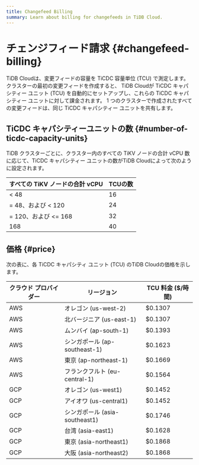 ```yaml
---
title: Changefeed Billing
summary: Learn about billing for changefeeds in TiDB Cloud.
---
```


# チェンジフィード請求 {#changefeed-billing}

TiDB Cloudは、変更フィードの容量を TiCDC 容量単位 (TCU) で測定します。クラスターの最初の変更フィードを作成すると、 TiDB Cloudが TiCDC キャパシティー ユニット (TCU) を自動的にセットアップし、これらの TiCDC キャパシティー ユニットに対して課金されます。 1 つのクラスターで作成されたすべての変更フィードは、同じ TiCDC キャパシティー ユニットを共有します。

## TiCDC キャパシティーユニットの数 {#number-of-ticdc-capacity-units}

TiDB クラスターごとに、クラスター内のすべての TiKV ノードの合計 vCPU 数に応じて、TiCDC キャパシティー ユニットの数がTiDB Cloudによって次のように設定されます。

| すべての TiKV ノードの合計 vCPU | TCUの数 |
| --------------------- | ----- |
| &lt; 48               | 16    |
| = 48、および &lt; 120     | 24    |
| = 120、および &lt;= 168   | 32    |
| 168                   | 40    |

## 価格 {#price}

次の表に、各 TiCDC キャパシティ ユニット (TCU) のTiDB Cloudの価格を示します。

| クラウド プロバイダー | リージョン                    | TCU 料金 ($/時間) |
| ----------- | ------------------------ | ------------- |
| AWS         | オレゴン (us-west-2)         | $0.1307       |
| AWS         | 北バージニア (us-east-1)       | $0.1307       |
| AWS         | ムンバイ (ap-south-1)        | $0.1393       |
| AWS         | シンガポール (ap-southeast-1)  | $0.1623       |
| AWS         | 東京 (ap-northeast-1)      | $0.1669       |
| AWS         | フランクフルト (eu-central-1)   | $0.1564       |
| GCP         | オレゴン (us-west1)          | $0.1452       |
| GCP         | アイオワ (us-central1)       | $0.1452       |
| GCP         | シンガポール (asia-southeast1) | $0.1746       |
| GCP         | 台湾 (asia-east1)          | $0.1628       |
| GCP         | 東京 (asia-northeast1)     | $0.1868       |
| GCP         | 大阪 (asia-northeast2)     | $0.1868       |
